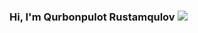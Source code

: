 ### Hi, I'm Qurbonpulot Rustamqulov <img src="https://media4.giphy.com/media/gM5qFksULw54NMWyry/giphy.gif?cid=ecf05e47rp08frd87c5s88vvf0h8bzf5etoiw76clp0tdk7d&ep=v1_stickers_search&rid=giphy.gif&ct=s">

<!--
**qurbonpulotrustamqulov/qurbonpulotrustamqulov** is a ✨ _special_ ✨ repository because its `README.md` (this file) appears on your GitHub profile.

Here are some ideas to get you started:

- 🔭 I’m currently working on ...
- 🌱 I’m currently learning ...
- 👯 I’m looking to collaborate on ...
- 🤔 I’m looking for help with ...
- 💬 Ask me about ...
- 📫 How to reach me: ...
- 😄 Pronouns: ...
- ⚡ Fun fact: ...
-->
